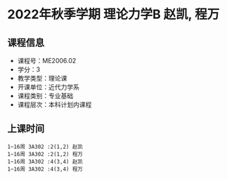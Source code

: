 # 2022年秋季学期 理论力学B 赵凯, 程万






## 课程信息

- 课程号：ME2006.02
- 学分：3
- 教学类型：理论课
- 开课单位：近代力学系
- 课程类别：专业基础
- 课程层次：本科计划内课程

## 上课时间

```
1~16周 3A302 :2(1,2) 赵凯
1~16周 3A302 :2(1,2) 程万
1~16周 3A302 :4(3,4) 赵凯
1~16周 3A302 :4(3,4) 程万
```

